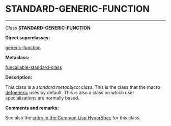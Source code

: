 STANDARD-GENERIC-FUNCTION
=========================

------------------------------------------------------------------------

*Class* **STANDARD-GENERIC-FUNCTION**

**Direct superclasses:**

[generic-function](/meta-object-protocol/class-generic-function)

**Metaclass:**

[funcallable-standard-class](/meta-object-protocol/class-funcallable-standard-class)

**Description:**

This class is a *standard metaobject class*. This is the class that the macro [defgeneric](http://www.lispworks.com/documentation/HyperSpec/Body/m_defgen.htm#defgeneric) uses by default. This is also a class on which user specializations are normally based.

**Comments and remarks:**

See also the [entry in the Common Lisp HyperSpec](http://www.lispworks.com/documentation/HyperSpec/Body/t_std_ge.htm#standard-generic-function) for this class.
